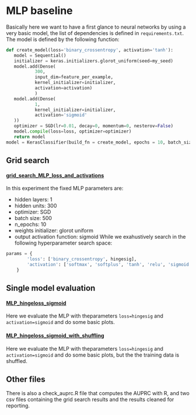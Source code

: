 # MLP baseline

Basically here we want to have a first glance to neural networks by using a very basic model, the list of dependencies is defined in `requirements.txt`. The model is defined by the following function:



 ```python
def create_model(loss='binary_crossentropy', activation='tanh'):
    model = Sequential()
    initializer = keras.initializers.glorot_uniform(seed=my_seed)
    model.add(Dense(
            300, 
            input_dim=feature_per_example, 
            kernel_initializer=initializer,
            activation=activation)
            )
    model.add(Dense(
            1,
            kernel_initializer=initializer,
            activation='sigmoid'
    ))
    optimizer = SGD(lr=0.01, decay=0, momentum=0, nesterov=False)
    model.compile(loss=loss, optimizer=optimizer)
    return model
model = KerasClassifier(build_fn = create_model, epochs = 10, batch_size=batch_size, verbose=1, shuffle=False)
```
## Grid search
#### [grid_search_MLP_loss_and_activations]( https://github.com/alessio-cuzzocrea/tesi/blob/master/experiments/MLP_baseline/grid_search_MLP_loss_and_activations.ipynb)

In this experiment the fixed MLP parameters are:
* hidden layers: 1
* hidden units: 300
* optimizer: SGD
* batch size: 500
* n_epochs: 10
* weights initializer: glorot uniform
* output activation function: sigmoid
While we exahustively search in the  following hyperparameter search space:
```python
params = {
        'loss': ['binary_crossentropy', hingesig],
        'activation': ['softmax', 'softplus', 'tanh', 'relu', 'sigmoid']
    }
```
## Single model evaluation
#### [MLP_hingeloss_sigmoid](https://github.com/alessio-cuzzocrea/tesi/blob/master/experiments/MLP_baseline/MLP_hingeloss_sigmoid.ipynb)
Here we evaluate the MLP with theparameters  ```loss=hingesig``` and ```activation=sigmoid``` and do some basic plots.
####  [MLP_hingeloss_sigmoid_with_shuffling](https://github.com/alessio-cuzzocrea/tesi/blob/master/experiments/MLP_baseline/MLP_hingeloss_sigmoid_with_shuffling.ipynb) 
Here we evaluate the MLP with theparameters  ```loss=hingesig``` and ```activation=sigmoid``` and do some basic plots, but the the training data  is shuffled.
## Other files
There is also a check_auprc.R file that computes the AUPRC with R, and two csv files containing the grid search results and the results cleaned for reporting.
